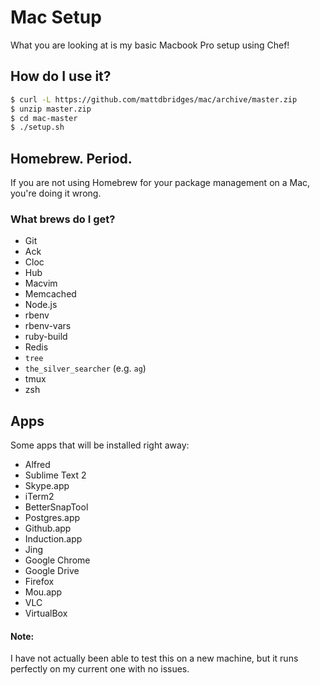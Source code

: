 # Mac Setup

What you are looking at is my basic Macbook Pro setup using Chef!

## How do I use it?

```bash
$ curl -L https://github.com/mattdbridges/mac/archive/master.zip
$ unzip master.zip
$ cd mac-master
$ ./setup.sh
```

## Homebrew. Period.

If you are not using Homebrew for your package management on a Mac, you're doing it wrong.

### What brews do I get?

* Git
* Ack
* Cloc
* Hub
* Macvim
* Memcached
* Node.js
* rbenv
* rbenv-vars
* ruby-build
* Redis
* `tree`
* `the_silver_searcher` (e.g. `ag`)
* tmux
* zsh

## Apps

Some apps that will be installed right away:

* Alfred
* Sublime Text 2
* Skype.app
* iTerm2
* BetterSnapTool
* Postgres.app
* Github.app
* Induction.app
* Jing
* Google Chrome
* Google Drive
* Firefox
* Mou.app
* VLC
* VirtualBox

#### Note:

I have not actually been able to test this on a new machine, but it runs perfectly on my current one with no issues.
